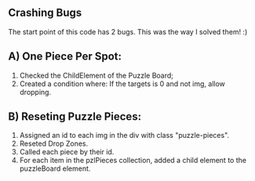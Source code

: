 ## Crashing Bugs 

The start point of this code has 2 bugs.
This was the way I solved them! :)

## A) One Piece Per Spot:

1) Checked the ChildElement of the Puzzle Board; 
2) Created a condition where: If the targets is 0 and not img, allow dropping.

## B) Reseting Puzzle Pieces:

1) Assigned an id to each img in the div with class "puzzle-pieces".
2) Reseted Drop Zones.
3) Called each piece by their id.
4) For each item in the pzlPieces collection, added a child element to the puzzleBoard element.
 